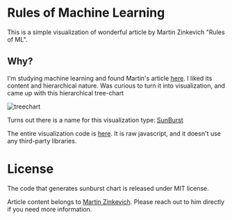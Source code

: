 # Rules of Machine Learning

This is a simple visualization of wonderful article by Martin Zinkevich
"Rules of ML".

## Why? 

I'm studying machine learning and found Martin's article [here](https://developers.google.com/machine-learning/rules-of-ml/).
I liked its content and hierarchical nature. Was curious to turn it
into visualization, and came up with this hierarchical tree-chart

![treechart](https://sangeetm.github.io/Rules-of-ML/thumbnail-small.png)

Turns out there is a name for this visualization type: [SunBurst](https://www.cc.gatech.edu/gvu/ii/sunburst/)

The entire visualization code is [here](https://github.com/sangeetm/Rules-of-ML/blob/master/get-sunburst-path.js).
It is raw javascript, and it doesn't use any third-party libraries.

# License

The code that generates sunburst chart is released under MIT license.

Article content belongs to [Martin Zinkevich](http://martin.zinkevich.org/).
Please reach out to him directly if you need more information.
